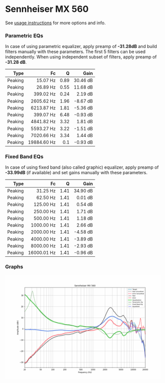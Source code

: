 # Sennheiser MX 560
See [usage instructions](https://github.com/jaakkopasanen/AutoEq#usage) for more options and info.

### Parametric EQs
In case of using parametric equalizer, apply preamp of **-31.28dB** and build filters manually
with these parameters. The first 5 filters can be used independently.
When using independent subset of filters, apply preamp of **-31.28 dB**.

| Type    | Fc          |    Q | Gain     |
|--------:|------------:|-----:|---------:|
| Peaking | 15.07 Hz    | 0.89 | 30.46 dB |
| Peaking | 26.89 Hz    | 0.55 | 11.68 dB |
| Peaking | 399.02 Hz   | 0.24 | 2.19 dB  |
| Peaking | 2605.62 Hz  | 1.96 | -8.67 dB |
| Peaking | 6213.87 Hz  | 1.81 | -5.36 dB |
| Peaking | 399.07 Hz   | 6.48 | -0.93 dB |
| Peaking | 4841.82 Hz  | 3.32 | 1.81 dB  |
| Peaking | 5593.27 Hz  | 3.22 | -1.51 dB |
| Peaking | 7020.66 Hz  | 3.34 | 1.44 dB  |
| Peaking | 19884.60 Hz | 0.1  | -0.93 dB |

### Fixed Band EQs
In case of using fixed band (also called graphic) equalizer, apply preamp of **-33.99dB**
(if available) and set gains manually with these parameters.

| Type    | Fc          |    Q | Gain     |
|--------:|------------:|-----:|---------:|
| Peaking | 31.25 Hz    | 1.41 | 34.90 dB |
| Peaking | 62.50 Hz    | 1.41 | 0.01 dB  |
| Peaking | 125.00 Hz   | 1.41 | 0.54 dB  |
| Peaking | 250.00 Hz   | 1.41 | 1.71 dB  |
| Peaking | 500.00 Hz   | 1.41 | 1.18 dB  |
| Peaking | 1000.00 Hz  | 1.41 | 2.66 dB  |
| Peaking | 2000.00 Hz  | 1.41 | -4.58 dB |
| Peaking | 4000.00 Hz  | 1.41 | -3.89 dB |
| Peaking | 8000.00 Hz  | 1.41 | -2.93 dB |
| Peaking | 16000.01 Hz | 1.41 | -0.96 dB |

### Graphs
![](./Sennheiser%20MX%20560.png)